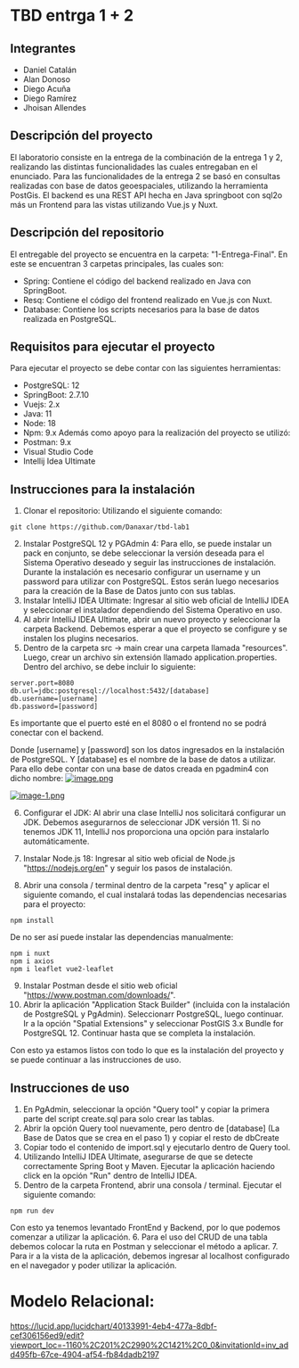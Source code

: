 # TBD entrga 1 + 2


## Integrantes
- Daniel Catalán
- Alan Donoso
- Diego Acuña
- Diego Ramírez
- Jhoisan Allendes

## Descripción del proyecto
El laboratorio consiste en la entrega de la combinación de la entrega 1 y 2,
realizando las distintas funcionalidades las cuales entregaban en el enunciado.
Para las funcionalidades de la entrega 2 se basó en consultas realizadas con 
base de datos geoespaciales, utilizando la herramienta PostGis. 
El backend es una REST API hecha en Java springboot con sql2o más un Frontend para las vistas utilizando Vue.js y Nuxt.

## Descripción del repositorio
El entregable del proyecto se encuentra en la carpeta: "1-Entrega-Final". En este se encuentran 3 carpetas principales, las cuales son:
- Spring: Contiene el código del backend realizado en Java con SpringBoot.
- Resq: Contiene el código del frontend realizado en Vue.js con Nuxt.
- Database: Contiene los scripts necesarios para la base de datos realizada en PostgreSQL.

## Requisitos para ejecutar el proyecto
Para ejecutar el proyecto se debe contar con las siguientes herramientas:
- PostgreSQL: 12
- SpringBoot: 2.7.10
- Vuejs: 2.x
- Java: 11
- Node: 18
- Npm: 9.x
Además como apoyo para la realización del proyecto se utilizó:
- Postman: 9.x
- Visual Studio Code
- Intellij Idea Ultimate

## Instrucciones para la instalación
1. Clonar el repositorio: Utilizando el siguiente comando:
```
git clone https://github.com/Danaxar/tbd-lab1
```
2. Instalar PostgreSQL 12 y PGAdmin 4: Para ello, se puede instalar un pack en conjunto, se debe 
seleccionar la versión deseada para el Sistema Operativo deseado y seguir las instrucciones de instalación. Durante la 
instalación es necesario configurar un username y un password para utilizar con PostgreSQL. Estos serán luego necesarios
para la creación de la Base de Datos junto con sus tablas.
3. Instalar IntelliJ IDEA Ultimate: Ingresar al sitio web oficial de IntelliJ IDEA y seleccionar el instalador dependiendo 
del Sistema Operativo en uso.
4. Al abrir IntelliJ IDEA Ultimate, abrir un nuevo proyecto y seleccionar la carpeta Backend. Debemos esperar a que el proyecto 
se configure y se instalen los plugins necesarios.
5. Dentro de la carpeta src -> main crear una carpeta llamada "resources". Luego, crear un archivo sin extensión llamado 
application.properties. Dentro del archivo, se debe incluir lo siguiente:
```
server.port=8080
db.url=jdbc:postgresql://localhost:5432/[database]
db.username=[username]
db.password=[password]
```
Es importante que el puerto esté en el 8080 o el frontend no se podrá conectar con el backend.

Donde [username] y [password] son los datos ingresados en la instalación de PostgreSQL. Y [database] es el nombre de la base de datos a utilizar. Para ello debe contar con una base de datos creada en pgadmin4 con dicho nombre:
[![image.png](https://i.postimg.cc/bwrwHPCL/image.png)](https://postimg.cc/Jsw8MfWB)

[![image-1.png](https://i.postimg.cc/L4gkvd79/image-1.png)](https://postimg.cc/8sDrPYN9)

6. Configurar el JDK: Al abrir una clase IntelliJ nos solicitará configurar un JDK. 
Debemos asegurarnos de seleccionar JDK versión 11. Si no tenemos JDK 11, IntelliJ 
nos proporciona una opción para instalarlo automáticamente.

7. Instalar Node.js 18: Ingresar al sitio web oficial de Node.js "https://nodejs.org/en" y seguir los pasos de instalación.
8. Abrir una consola / terminal dentro de la carpeta "resq" y aplicar el siguiente comando, el cual instalará todas 
las dependencias necesarias para el proyecto:
```
npm install
```

De no ser así puede instalar las dependencias manualmente:
```
npm i nuxt
npm i axios
npm i leaflet vue2-leaflet
```


9. Instalar Postman desde el sitio web oficial "https://www.postman.com/downloads/".
10. Abrir la aplicación "Application Stack Builder" (incluida con la instalación de PostgreSQL y PgAdmin).
Seleccionarr PostgreSQL, luego continuar. Ir a la opción "Spatial Extensions" y seleccionar PostGIS 3.x Bundle for PostgreSQL 12. 
Continuar hasta que se completa la instalación.

Con esto ya estamos listos con todo lo que es la instalación del proyecto y se puede continuar a las instrucciones de uso.

## Instrucciones de uso
1. En PgAdmin, seleccionar la opción "Query tool" y copiar la primera parte del script create.sql para solo crear las tablas.
2. Abrir la opción Query tool nuevamente, pero dentro de [database] (La Base de Datos que se crea en el paso 1) y copiar el resto de dbCreate
3. Copiar todo el contenido de import.sql y ejecutarlo dentro de Query tool.
4. Utilizando IntelliJ IDEA Ultimate, asegurarse de que se detecte correctamente Spring Boot y Maven. Ejecutar la aplicación haciendo click en la opción "Run" dentro de IntelliJ IDEA.
5. Dentro de la carpeta Frontend, abrir una consola / terminal. Ejecutar el siguiente comando:
```
npm run dev
```
Con esto ya tenemos levantado FrontEnd y Backend, por lo que podemos comenzar a utilizar la aplicación.
6. Para el uso del CRUD de una tabla debemos colocar la ruta en Postman y seleccionar el método a aplicar.
7. Para ir a la vista de la aplicación, debemos ingresar al localhost configurado en el navegador y poder utilizar la aplicación.

# Modelo Relacional:
https://lucid.app/lucidchart/40133991-4eb4-477a-8dbf-cef306156ed9/edit?viewport_loc=-1160%2C201%2C2990%2C1421%2C0_0&invitationId=inv_add495fb-67ce-4904-af54-fb84dadb2197